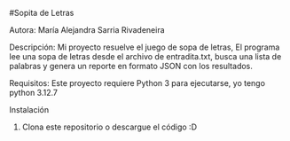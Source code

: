 #Sopita de Letras

Autora: María Alejandra Sarria Rivadeneira 

Descripción: Mi proyecto resuelve el juego de sopa de letras, El programa lee una sopa de letras desde  el archivo de entradita.txt, busca una lista de palabras y genera un reporte en formato JSON con los resultados.

Requisitos:
Este proyecto requiere Python 3 para ejecutarse, yo tengo python 3.12.7

Instalación
1. Clona este repositorio o descargue el código :D